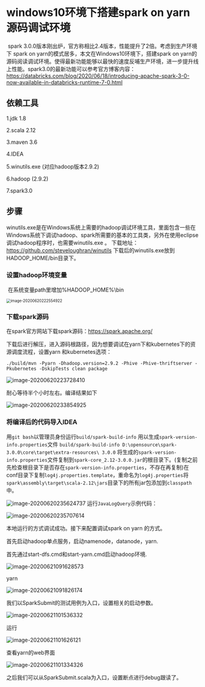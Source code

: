 # windows10环境下搭建spark on yarn源码调试环境

​	spark 3.0.0版本刚出炉，官方称相比2.4版本，性能提升了2倍。考虑到生产环境下 spark on yarn的模式居多，本文在Windows10环境下，搭建spark on yarn的源码阅读调试环境。使得最新功能能够以最快的速度反哺生产环境，进一步提升线上性能。spark3.0的最新功能可以参考官方博客内容：https://databricks.com/blog/2020/06/18/introducing-apache-spark-3-0-now-available-in-databricks-runtime-7-0.html

## 依赖工具

1.jdk 1.8

2.scala 2.12

3.maven 3.6

4.IDEA

5.winutils.exe (对应hadoop版本2.9.2)

6.hadoop (2.9.2)

7.spark3.0

## 步骤

​	winutils.exe是在Windows系统上需要的hadoop调试环境工具，里面包含一些在Windows系统下调试hadoop、spark所需要的基本的工具类，另外在使用eclipse调试hadoop程序时，也需要winutils.exe 。
 下载地址：https://github.com/steveloughran/winutils
 下载后的winutils.exe放到HADOOP_HOME/bin目录下。

### 设置hadoop环境变量

​	在系统变量path里增加%HADOOP_HOME%\bin

<img src="C:\Users\Lenovo\AppData\Roaming\Typora\typora-user-images\image-20200620222554922.png" alt="image-20200620222554922" style="zoom:70%;" />

### 下载spark源码

在spark官方网站下载spark源码：https://spark.apache.org/

下载后进行解压，进入源码根路径，因为想要调试在yarn下和kubernetes下的资源调度流程，设置yarn 和kubernetes选项：

```shell
./build/mvn -Pyarn -Dhadoop.version=2.9.2 -Phive -Phive-thriftserver -Pkubernetes -DskipTests clean package
```

![image-20200620223728410](C:\Users\Lenovo\AppData\Roaming\Typora\typora-user-images\image-20200620223728410.png)

耐心等待半个小时左右。编译结果如下

![image-20200620233854925](C:\Users\Lenovo\AppData\Roaming\Typora\typora-user-images\image-20200620233854925.png)

### 将编译后的代码导入IDEA

用`git bash`以管理员身份运行`build/spark-build-info` 用以生成`spark-version-info.properties`文件
 `build/spark-build-info D:\opensource\spark-3.0.0\core\target\extra-resources\ 3.0.0`
 将生成的`spark-version-info.properties`文件复制到`spark-core_2.12-3.0.0.jar`的根目录下。(复制之前先检查根目录下是否存在`spark-version-info.properties`，不存在再复制)在conf目录下复制`log4j.properties.template`，重命名为`log4j.properties`将`spark\assembly\target\scala-2.12\jars`目录下的所有jar包添加到`classpath`中。

![image-20200620235624737](C:\Users\Lenovo\AppData\Roaming\Typora\typora-user-images\image-20200620235624737.png) 运行`JavaLogQuery`示例代码：

![image-20200620235707614](C:\Users\Lenovo\AppData\Roaming\Typora\typora-user-images\image-20200620235707614.png)

本地运行的方式调试成功。接下来配置调试spark on yarn 的方式。

首先启动hadoop单点服务，启动namenode，datanode，yarn.

首先通过start-dfs.cmd和start-yarn.cmd启动hadoop环境.

![image-20200621091628573](C:\Users\Lenovo\AppData\Roaming\Typora\typora-user-images\image-20200621091628573.png)

yarn

![image-20200621091826174](C:\Users\Lenovo\AppData\Roaming\Typora\typora-user-images\image-20200621091826174.png)

我们以SparkSubmit的测试用例为入口，设置相关的启动参数。

![image-20200621101536332](C:\Users\Lenovo\AppData\Roaming\Typora\typora-user-images\image-20200621101536332.png)

运行

![image-20200621101626121](C:\Users\Lenovo\AppData\Roaming\Typora\typora-user-images\image-20200621101626121.png)

查看yarn的web界面

![image-20200621101334326](C:\Users\Lenovo\AppData\Roaming\Typora\typora-user-images\image-20200621101334326.png)

之后我们可以从SparkSubmit.scala为入口，设置断点进行debug跟读了。